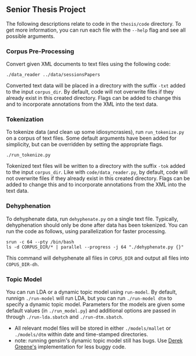 ## Senior Thesis Project

The following descriptions relate to code in the `thesis/code` directory. To get more information, you can run each file with the `--help` flag and see all possible arguments.

### Corpus Pre-Processing

Convert given XML documents to text files using the following code:
```
./data_reader ../data/sessionsPapers

```

Converted text data will be placed in a directory with the suffix `-txt` added to the input `corpus_dir`. By default, code will not overwrite files if they already exist in this created directory. Flags can be added to change this and to incorporate annotations from the XML into the text data.

### Tokenization

To tokenize data (and clean up some idiosyncrasies), run `run_tokenize.py` on a corpus of text files. Some default arguments have been added for simplicity, but can be overridden by setting the appropriate flags.

```
./run_tokenize.py
```

Tokenized text files will be written to a directory with the suffix `-tok` added to the input `corpus_dir`. Like with `code/data_reader.py`, by default, code will not overwrite files if they already exist in this created directory. Flags can be added to change this and to incorporate annotations from the XML into the text data.

### Dehyphenation

To dehyphenate data, run `dehyphenate.py` on a single text file. Typically, dehyphenation should only be done after data has been tokenized. You can run the code as follows, using parallelization for faster processing.

```
srun -c 64 --pty /bin/bash
ls -d CORPUS_DIR/* | parallel --progress -j 64 "./dehyphenate.py {}"
```

This command will dehyphenate all files in `COPUS_DIR` and output all files into `COPUS_DIR-dh`. 

### Topic Model

You can run LDA or a dynamic topic model using `run-model`. By default, runnign `./run-model` will run LDA, but you can run `./run-model dtm` to specify a dynamic topic model. Parameters for the models are given some default values (in `./run_model.py`) and additional options are passed in through `./run-lda.sbatch` and `./run-dtm.sbatch`.

- All relevant model files will be stored in either `./models/mallet` or `./models/dtm` within date and time-stamped directories.
- note: running gensim's dynamic topic model still has bugs. Use [Derek Greene's](https://github.com/charlottelambert/dynamic-nmf) implementation for less buggy code.
